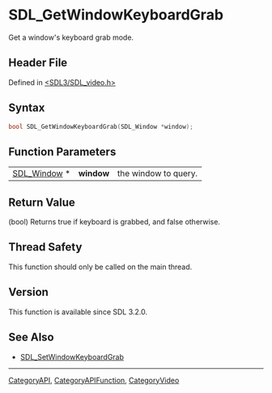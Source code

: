 # SDL_GetWindowKeyboardGrab

Get a window's keyboard grab mode.

## Header File

Defined in [<SDL3/SDL_video.h>](https://github.com/libsdl-org/SDL/blob/main/include/SDL3/SDL_video.h)

## Syntax

```c
bool SDL_GetWindowKeyboardGrab(SDL_Window *window);
```

## Function Parameters

|                            |            |                      |
| -------------------------- | ---------- | -------------------- |
| [SDL_Window](SDL_Window) * | **window** | the window to query. |

## Return Value

(bool) Returns true if keyboard is grabbed, and false otherwise.

## Thread Safety

This function should only be called on the main thread.

## Version

This function is available since SDL 3.2.0.

## See Also

- [SDL_SetWindowKeyboardGrab](SDL_SetWindowKeyboardGrab)






----
[CategoryAPI](CategoryAPI), [CategoryAPIFunction](CategoryAPIFunction), [CategoryVideo](CategoryVideo)

